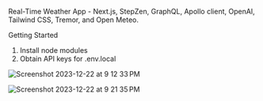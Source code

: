 Real-Time Weather App - Next.js, StepZen, GraphQL, Apollo client, OpenAI, Tailwind CSS, Tremor, and Open Meteo.

Getting Started
1) Install node modules
2) Obtain API keys for .env.local

![Screenshot 2023-12-22 at 9 12 33 PM](https://github.com/itsMohammedNayeem/stepzen-weather-app/assets/127741549/49b82b8c-f8d0-47d1-9d26-64b88f06c7c2)

![Screenshot 2023-12-22 at 9 21 35 PM](https://github.com/itsMohammedNayeem/stepzen-weather-app/assets/127741549/3e5fa4f9-e903-4d3e-8e00-99baa27b986a)
